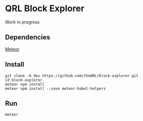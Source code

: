 # QRL Block Explorer

Work in progress

## Dependencies

[Meteor](https://www.meteor.com/install)

## Install

	git clone -b dev https://github.com/theQRL/block-explorer.git
	cd block-explorer
	meteor npm install
	meteor npm install --save meteor-babel-helpers

## Run

	meteor

